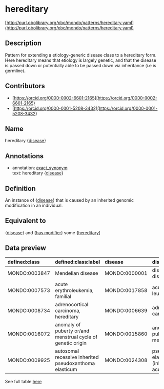 # hereditary 

[http://purl.obolibrary.org/obo/mondo/patterns/hereditary.yaml](http://purl.obolibrary.org/obo/mondo/patterns/hereditary.yaml)
## Description 

Pattern for extending a etiology-generic disease class to a hereditary form.  Here hereditary means that etiology is largely genetic, and that the disease is passed down or potentially able to be passed down via inheritance (i.e is germline).


## Contributors 
* [https://orcid.org/0000-0002-6601-2165](https://orcid.org/0000-0002-6601-2165) 
* [https://orcid.org/0000-0001-5208-3432](https://orcid.org/0000-0001-5208-3432) 
## Name 

hereditary {[disease](http://purl.obolibrary.org/obo/MONDO_0000001)}

## Annotations 

* annotation: [exact_synonym](http://www.geneontology.org/formats/oboInOwl#hasExactSynonym)  
text: hereditary {[disease](http://purl.obolibrary.org/obo/MONDO_0000001)}

## Definition 

An instance of {[disease](http://purl.obolibrary.org/obo/MONDO_0000001)} that is caused by an inherited genomic modification in an individual.

## Equivalent to 

{[disease](http://purl.obolibrary.org/obo/MONDO_0000001)} and {[has modifier](http://purl.obolibrary.org/obo/RO_0002573)} some {[hereditary](http://purl.obolibrary.org/obo/MONDO_0021152)}

## Data preview 
| defined:class                                | defined:class:label                                         | disease                                      | disease:label                                    |
|:---------------------------------------------|:------------------------------------------------------------|:---------------------------------------------|:-------------------------------------------------|
| MONDO:0003847 | Mendelian disease                                           | MONDO:0000001 | disease or disorder                              |
| MONDO:0007573 | acute erythroleukemia, familial                             | MONDO:0017858 | acute erythroid leukemia                         |
| MONDO:0008734 | adrenocortical carcinoma, hereditary                        | MONDO:0006639 | adrenal cortex carcinoma                         |
| MONDO:0016072 | anomaly of puberty or/and menstrual cycle of genetic origin | MONDO:0015860 | anomaly of puberty or/and menstrual cycle        |
| MONDO:0009925 | autosomal recessive inherited pseudoxanthoma elasticum      | MONDO:0024308 | pseudoxanthoma elasticum (inherited or acquired) |

See full table [here](https://github.com/monarch-initiative/mondo/blob/master/src/patterns/data/matches/hereditary.tsv) 
